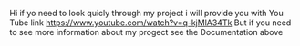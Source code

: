 Hi if yo need to look quicly through my project i will provide you with You Tube link 
https://www.youtube.com/watch?v=q-kjMlA34Tk
But if you need to see more information about my progect see the Documentation above

